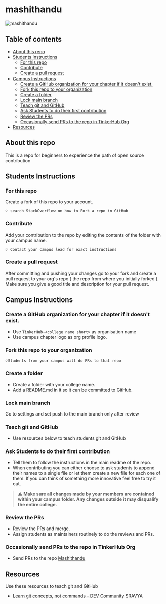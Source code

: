# mashithandu

![mashithandu](https://github.com/tinkerhub-org/mashithandu/blob/main/resources/rajesh-mashithandu.jpg)


## Table of contents

- [About this repo](#about-this-repo)
- [Students Instructions](#students-instructions)
  - [For this repo](#for-this-repo)
  - [Contribute](#contribute)
  - [Create a pull request](#create-a-pull-request)
- [Campus Instructions](#campus-instructions)
  - [Create a GitHub organization for your chapter if it doesn't exist.](#create-a-github-organization-for-your-chapter-if-it-doesnt-exist)
  - [Fork this repo to your organization](#fork-this-repo-to-your-organization)
  - [Create a folder](#create-a-folder)
  - [Lock main branch](#lock-main-branch)
  - [Teach git and GitHub](#teach-git-and-github)
  - [Ask Students to do their first contribution](#ask-students-to-do-their-first-contribution)
  - [Review the PRs](#review-the-prs)
  - [Occasionally send PRs to the repo in TinkerHub Org](#occasionally-send-prs-to-the-repo-in-tinkerhub-org)
- [Resources](#resources)

## About this repo 

This is a repo for beginners to experience the path of open source contribution  
  
## Students Instructions

###  For this repo
Create a fork of this repo to your account.
``` 
💡 search StackOverflow on how to Fork a repo in GitHub
```

### Contribute
Add your contribution to the repo by editing the contents of the folder with your campus name.

```
💡 Contact your campus lead for exact instructions
```

### Create a pull request

After committing and pushing your changes go to your fork and create a pull request to your org's repo ( the repo from where you initially forked ). Make sure you give a good title and description for your pull request.

## Campus Instructions

### Create a GitHub organization for your chapter if it doesn't exist.

- Use `TinkerHub-<college name short>` as organisation name
- Use campus chapter logo as org profile logo.

### Fork this repo to your organization
```
💡Students from your campus will do PRs to that repo
```
### Create a folder

- Create a folder with your college name.
- Add a README.md in it so it can be committed to GitHub.

### Lock main branch

Go to settings and set push to the main branch only after review

### Teach git and GitHub 

- Use resources below to teach students git and GitHub

### Ask Students to do their first contribution

- Tell them to follow the instructions in the main readme of the repo.
- When contributing you can either choose to ask students to append their names to a single file or let them create a new file for each one of them. If you can think of something more innovative feel free to try it out.

>**⚠️ Make sure all changes made by your members are contained within your
>  campus folder. Any changes outside it may disqualify the entire
>   college.**


### Review the PRs

- Review the PRs and merge.
- Assign students as maintainers routinely to do the reviews and PRs.

### Occasionally send PRs to the repo in TinkerHub Org

- Send PRs to the repo [Mashithandu](https://github.com/tinkerhub/mashithandu) 


## Resources

Use these resources to teach git and GitHub

- [Learn git concepts, not commands - DEV Community](https://dev.to/unseenwizzard/learn-git-concepts-not-commands-4gjc)
SRAVYA 
